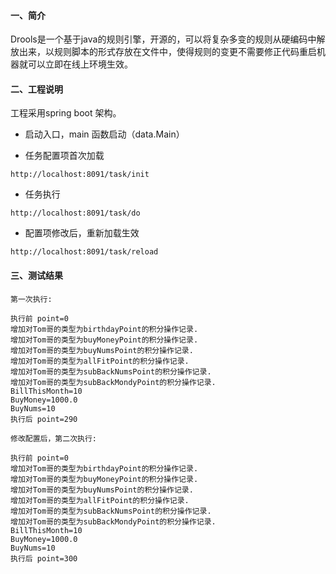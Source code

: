 

#### 一、简介

Drools是一个基于java的规则引擎，开源的，可以将复杂多变的规则从硬编码中解放出来，以规则脚本的形式存放在文件中，使得规则的变更不需要修正代码重启机器就可以立即在线上环境生效。

#### 二、工程说明

工程采用spring boot 架构。

* 启动入口，main 函数启动（data.Main）

* 任务配置项首次加载

```
http://localhost:8091/task/init
```

* 任务执行

```
http://localhost:8091/task/do
```

* 配置项修改后，重新加载生效

```
http://localhost:8091/task/reload
```

#### 三、测试结果


```
第一次执行:

执行前 point=0
增加对Tom哥的类型为birthdayPoint的积分操作记录.
增加对Tom哥的类型为buyMoneyPoint的积分操作记录.
增加对Tom哥的类型为buyNumsPoint的积分操作记录.
增加对Tom哥的类型为allFitPoint的积分操作记录.
增加对Tom哥的类型为subBackNumsPoint的积分操作记录.
增加对Tom哥的类型为subBackMondyPoint的积分操作记录.
BillThisMonth=10
BuyMoney=1000.0
BuyNums=10
执行后 point=290
```

```
修改配置后，第二次执行:

执行前 point=0
增加对Tom哥的类型为birthdayPoint的积分操作记录.
增加对Tom哥的类型为buyMoneyPoint的积分操作记录.
增加对Tom哥的类型为buyNumsPoint的积分操作记录.
增加对Tom哥的类型为allFitPoint的积分操作记录.
增加对Tom哥的类型为subBackNumsPoint的积分操作记录.
增加对Tom哥的类型为subBackMondyPoint的积分操作记录.
BillThisMonth=10
BuyMoney=1000.0
BuyNums=10
执行后 point=300
```


